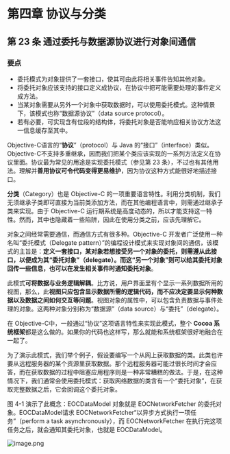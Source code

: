 # 第四章 协议与分类

## 第 23 条 通过委托与数据源协议进行对象间通信

### 要点

* 委托模式为对象提供了一套接口，使其可由此将相关事件告知其他对象。
* 将委托对象应该支持的接口定义成协议，在协议中把可能需要处理的事件定义成方法。
* 当某对象需要从另外一个对象中获取数据时，可以使用委托模式。这种情景下，该模式也称“数据源协议”（data source protocol）。
* 若有必要，可实现含有位段的结构体，将委托对象是否能响应相关协议方法这一信息缓存至其中。

Objective-C语言的“**协议**”（protocol）与 Java 的“接口”（interface）类似。Objective-C不支持多重继承，因而我们把某个类应该实现的一系列方法定义在协议里面。协议最为常见的用途是实现委托模式（参见第 23 条），不过也有其他用法。理解并**善用协议可令代码变得更易维护**，因为协议这种方式能很好地描述接口。

**分类**（Category）也是 Objective-C 的一项重要语言特性。利用分类机制，我们无须继承子类即可直接为当前类添加方法，而在其他编程语言中，则需通过继承子类来实现。由于 Objective-C 运行期系统是高度动态的，所以才能支持这一特性。然而，其中也隐藏着一些陷阱，因此在使用分类之前，应该先理解它。

对象之间经常需要通信，而通信方式有很多种。Objective-C 开发者广泛使用一种名叫“委托模式（Delegate pattern）”的编程设计模式来实现对象间的通信，该模式的主旨是：**定义一套接口，某对象若想接受另一个对象的委托，则需遵从此接口，以便成为其“委托对象”（delegate）。而这“另一个对象”则可以给其委托对象回传一些信息，也可以在发生相关事件时通知委托对象**。

此模式**可将数据与业务逻辑解耦**。比方说，用户界面里有个显示一系列数据所用的视图，那么，此**视图只应包含显示数据所需的逻辑代码，而不应决定要显示何种数据以及数据之间如何交互等问题**。视图对象的属性中，可以包含负责数据与事件处理的对象。这两种对象分别称为“数据源”（data source）与“委托”（delegate）。

在 Objective-C中，一般通过“协议”这项语言特性来实现此模式，整个 **Cocoa 系统框架**都是这么做的。如果你的代码也这样写，那么就能和系统框架很好地融合在一起了。

为了演示此模式，我们举个例子，假设要编写一个从网上获取数据的类。此类也许要从远程服务器的某个资源里获取数据。那个远程服务器可能过很长时间才会应答，而在获取数据的过程中阻塞应用程序则是一种非常糟糕的做法。于是，在这种情况下，我们通常会使用委托模式：获取网络数据的类含有一个“委托对象”，在获取完整数据之后，它会回调这个委托对象。

图 4-1 演示了此概念：EOCDataModel 对象就是 EOCNetworkFetcher 的委托对象。EOCDataModel请求 EOCNetworkFetcher“以异步方式执行一项任务”（perform a task asynchronously），而 EOCNetworkFetcher 在执行完这项任务之后，就会通知其委托对象，也就是 EOCDataModel。

![image.png](https://upload-images.jianshu.io/upload_images/4164292-e0facb34e463914b.png?imageMogr2/auto-orient/strip%7CimageView2/2/w/1240)





